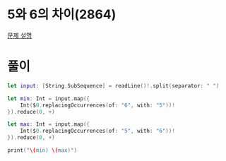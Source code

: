 # 5와 6의 차이(2864)
[문제 설명](https://www.acmicpc.net/problem/2864)

# 풀이
```swift
let input: [String.SubSequence] = readLine()!.split(separator: " ")

let min: Int = input.map({
    Int($0.replacingOccurrences(of: "6", with: "5"))!
}).reduce(0, +)

let max: Int = input.map({
    Int($0.replacingOccurrences(of: "5", with: "6"))!
}).reduce(0, +)

print("\(min) \(max)")
```